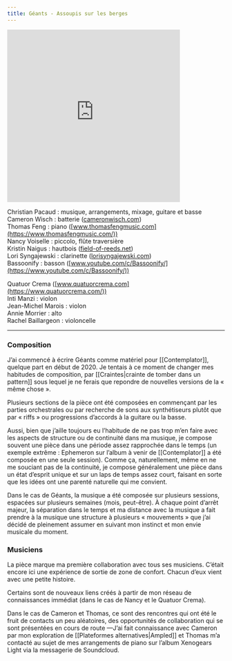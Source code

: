 ```yaml
---
title: Géants - Assoupis sur les berges
---
```


<iframe style="border: 0; width: 400px; height: 400px;" src="https://bandcamp.com/EmbeddedPlayer/track=2361358403/size=large/bgcol=333333/linkcol=ffffff/minimal=true/transparent=true/" seamless><a href="https://christianpacaud.bandcamp.com/track/g-ants-assoupis-sur-les-berges">Géants - Assoupis sur les berges by Christian Pacaud</a></iframe>

Christian Pacaud : musique, arrangements, mixage, guitare et basse  
Cameron Wisch : batterie ([cameronwisch.com](https://cameronwisch.com/))  
Thomas Feng : piano ([www.thomasfengmusic.com](https://www.thomasfengmusic.com/))  
Nancy Voiselle : piccolo, flûte traversière  
Kristin Naigus : hautbois ([field-of-reeds.net](http://field-of-reeds.net/))  
Lori Syngajewski : clarinette ([lorisyngajewski.com](https://lorisyngajewski.com/))  
Bassoonify : basson ([www.youtube.com/c/Bassoonify/](https://www.youtube.com/c/Bassoonify/))  
  
Quatuor Crema ([www.quatuorcrema.com](https://www.quatuorcrema.com/))  
Inti Manzi : violon  
Jean-Michel Marois : violon  
Annie Morrier : alto  
Rachel Baillargeon : violoncelle

<hr>

### Composition

J’ai commencé à écrire Géants comme matériel pour [[Contemplator]], quelque part en début de 2020. Je tentais à ce moment de changer mes habitudes de composition, par [[Craintes|crainte de tomber dans un pattern]] sous lequel je ne ferais que repondre de nouvelles versions de la « même chose ».

Plusieurs sections de la pièce ont été composées en commençant par les parties orchestrales ou par recherche de sons aux synthétiseurs plutôt que par « riffs » ou progressions d’accords à la guitare ou la basse.

Aussi, bien que j’aille toujours eu l’habitude de ne pas trop m’en faire avec les aspects de structure ou de continuité dans ma musique, je compose souvent une pièce dans une période assez rapprochée dans le temps (un exemple extrême : Ephemeron sur l’album à venir de [[Contemplator]] a été composée en une seule session). Comme ça, naturellement, même en ne me souciant pas de la continuité, je compose généralement une pièce dans un état d’esprit unique et sur un laps de temps assez court, faisant en sorte que les idées ont une parenté naturelle qui me convient.

Dans le cas de Géants, la musique a été composée sur plusieurs sessions, espacées sur plusieurs semaines (mois, peut-être). À chaque point d’arrêt majeur, la séparation dans le temps et ma distance avec la musique a fait prendre à la musique une structure à plusieurs « mouvements » que j’ai décidé de pleinement assumer en suivant mon instinct et mon envie musicale du moment.

### Musiciens

La pièce marque ma première collaboration avec tous ses musiciens. C’était encore ici une expérience de sortie de zone de confort. Chacun d’eux vient avec une petite histoire. 

Certains sont de nouveaux liens créés à partir de mon réseau de connaissances immédiat (dans le cas de Nancy et le Quatuor Crema).

Dans le cas de Cameron et Thomas, ce sont des rencontres qui ont été le fruit de contacts un peu aléatoires, des opportunités de collaboration qui se sont présentées en cours de route —J’ai fait connaissance avec Cameron par mon exploration de [[Plateformes alternatives|Ampled]] et Thomas m’a contacté au sujet de mes arrangements de piano sur l’album Xenogears Light via la messagerie de Soundcloud.